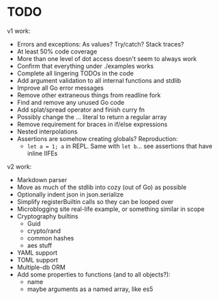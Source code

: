 # TODO

v1 work:
* Errors and exceptions: As values? Try/catch? Stack traces?
* At least 50% code coverage
* More than one level of dot access doesn't seem to always work
* Confirm that everything under ./examples works
* Complete all lingering TODOs in the code
* Add argument validation to all internal functions and stdlib
* Improve all Go error messages
* Remove other extraneous things from readline fork
* Find and remove any unused Go code
* Add splat/spread operator and finish curry fn
* Possibly change the ... literal to return a regular array
* Remove requirement for braces in if/else expressions
* Nested interpolations
* Assertions are somehow creating globals? Reproduction:
    * `let a = 1; a` in REPL. Same with `let b`... see assertions that have
        inline IIFEs

v2 work:
* Markdown parser
* Move as much of the stdlib into cozy (out of Go) as possible
* Optionally indent json in json.serialize
* Simplify registerBuiltin calls so they can be looped over
* Microblogging site real-life example, or something similar in scope
* Cryptography builtins
    * Guid
    * crypto/rand
    * common hashes
    * aes stuff
* YAML support
* TOML support
* Multiple-db ORM
* Add some properties to functions (and to all objects?):
    * name
    * maybe arguments as a named array, like es5
